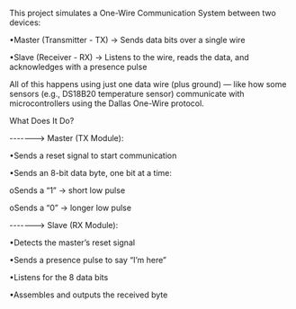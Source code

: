 This project simulates a One-Wire Communication System between two devices:

•Master (Transmitter - TX) → Sends data bits over a single wire

•Slave (Receiver - RX) → Listens to the wire, reads the data, and acknowledges with a presence pulse

All of this happens using just one data wire (plus ground) — like how some sensors (e.g., DS18B20 temperature sensor) communicate with microcontrollers using the Dallas One-Wire protocol.


What Does It Do?

-------> Master (TX Module):

•Sends a reset signal to start communication

•Sends an 8-bit data byte, one bit at a time:

oSends a “1” → short low pulse

oSends a “0” → longer low pulse




-------> Slave (RX Module):

•Detects the master’s reset signal

•Sends a presence pulse to say “I’m here”

•Listens for the 8 data bits

•Assembles and outputs the received byte

